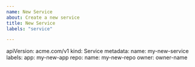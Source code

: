 ```yaml
---
name: New Service
about: Create a new service
title: New Service
labels: "service"

---
```


apiVersion: acme.com/v1
kind: Service
metadata:
    name: my-new-service
labels:
    app: my-new-app
repo:
    name: my-new-repo
    owner: owner-name